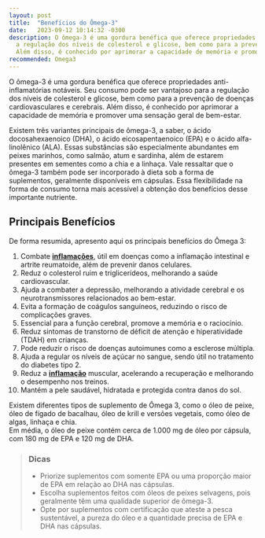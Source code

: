 ```yaml
---
layout: post
title:  "Benefícios do Ômega-3"
date:   2023-09-12 10:14:32 -0300
description: O ômega-3 é uma gordura benéfica que oferece propriedades anti-inflamatórias notáveis. Seu consumo pode ser vantajoso para
  a regulação dos níveis de colesterol e glicose, bem como para a prevenção de doenças cardiovasculares e cerebrais.
  Além disso, é conhecido por aprimorar a capacidade de memória e promover uma sensação geral de bem-estar.
recommended: Omega3
---
```

O ômega-3 é uma gordura benéfica que oferece propriedades anti-inflamatórias notáveis. Seu consumo pode ser vantajoso para
a regulação dos níveis de colesterol e glicose, bem como para a prevenção de doenças cardiovasculares e cerebrais. 
Além disso, é conhecido por aprimorar a capacidade de memória e promover uma sensação geral de bem-estar.

Existem três variantes principais de ômega-3, a saber, o ácido docosahexaenoico (DHA), o ácido eicosapentaenoico (EPA) e
o ácido alfa-linolênico (ALA). Essas substâncias são especialmente abundantes em peixes marinhos, como salmão, atum e sardinha, 
além de estarem presentes em sementes como a chia e a linhaça.
Vale ressaltar que o ômega-3 também pode ser incorporado à dieta sob a forma de suplementos, geralmente disponíveis em cápsulas. 
Essa flexibilidade na forma de consumo torna mais acessível a obtenção dos benefícios desse importante nutriente.

## Principais Benefícios  
De forma resumida, apresento aqui os principais benefícios do Ômega 3:
1. Combate **[inflamações](/general/2023/08/26/oxida%C3%A7%C3%A3o-e-Inflama%C3%A7%C3%A3o.html)**, útil em doenças como a inflamação intestinal e artrite reumatoide, além de prevenir danos celulares.
2. Reduz o colesterol ruim e triglicerídeos, melhorando a saúde cardiovascular.
3. Ajuda a combater a depressão, melhorando a atividade cerebral e os neurotransmissores relacionados ao bem-estar.
4. Evita a formação de coágulos sanguíneos, reduzindo o risco de complicações graves.
5. Essencial para a função cerebral, promove a memória e o raciocínio.
6. Reduz sintomas de transtorno de déficit de atenção e hiperatividade (TDAH) em crianças.
7. Pode reduzir o risco de doenças autoimunes como a esclerose múltipla.
8. Ajuda a regular os níveis de açúcar no sangue, sendo útil no tratamento do diabetes tipo 2.
9. Reduz a **[inflamação](/general/2023/08/26/oxida%C3%A7%C3%A3o-e-Inflama%C3%A7%C3%A3o.html)** muscular, acelerando a recuperação e melhorando o desempenho nos treinos.
10. Mantém a pele saudável, hidratada e protegida contra danos do sol.


Existem diferentes tipos de suplemento de Ômega 3, como o óleo de peixe, óleo de fígado de bacalhau, óleo de krill e 
versões vegetais, como óleo de algas, linhaça e chia.  
Em média, o óleo de peixe contém cerca de 1.000 mg de óleo por cápsula, com 180 mg de EPA e 120 mg de DHA.

> ### <span class="ion-android-bulb"></span> Dicas
>
> -  Priorize suplementos com somente EPA ou uma proporção maior de EPA em relação ao DHA nas cápsulas.
> -  Escolha suplementos feitos com óleos de peixes selvagens, pois geralmente têm uma qualidade superior de ômega-3.
> -  Opte por suplementos com certificação que ateste a pesca sustentável, a pureza do óleo e a quantidade precisa de EPA e DHA nas cápsulas.
